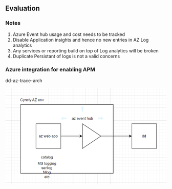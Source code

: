 ## Evaluation 

### Notes

1. Azure Event hub usage and cost needs to be tracked 
1. Disable Application insights and hence no new entries in AZ Log analytics 
1. Any services or reporting build on top of Log analytics will be broken 
1. Duplicate Persistant of logs is not a valid concerns 

### Azure integration for enabling APM

dd-az-trace-arch

[<img src="image/az-dd-trace-arch.png">](https://docs.datadoghq.com/serverless/azure_app_services/azure_app_services_windows/?tab=net#programmatic-management)